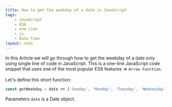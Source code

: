 ```yaml
---
title: How to get the weekday of a date in JavaScript
tags:
    - JavaScript
    - ES6
    - one-line
    - js
    - Date Time
layout: note
---
```




In this Article we will go through how to get the weekday of a date only using single line of code in JavaScript.
This is a one-line JavaScript code snippet that uses one of the most popular ES6 features => `Arrow Function`.
<br/>
<br/>
Let's define this short function:

```js {.wrap}
const getWeekday = date => ['Sunday', 'Monday', 'Tuesday', 'Wednesday', 'Thursday', 'Friday', 'Saturday'][date.getDay()];
```
Parameters `date` is a Date object.


